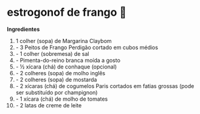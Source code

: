 # estrogonof de frango :chicken:

 **Ingredientes** 

1.  1 colher (sopa) de Margarina Claybom
2. \- 3 Peitos de Frango Perdigão cortado em cubos médios
3. \- 1 colher (sobremesa) de sal
4. \- Pimenta-do-reino branca moída a gosto
5. \- ½ xícara (chá) de conhaque (opcional)
6. \- 2 colheres (sopa) de molho inglês
7. \- 2 colheres (sopa) de mostarda
8. \- 2 xícaras (chá) de cogumelos Paris cortados em fatias grossas (pode ser substituído por champignon)
9. \- 1 xícara (chá) de molho de tomates
10. \- 2 latas de creme de leite



